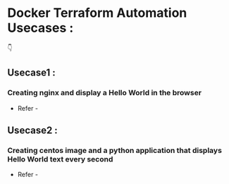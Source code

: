 # Docker Terraform Automation Usecases :
👇
## Usecase1 :
### Creating nginx and display a Hello World in the browser
  * Refer -

## Usecase2 :
### Creating centos image and a python application that displays Hello World text every second
  * Refer -